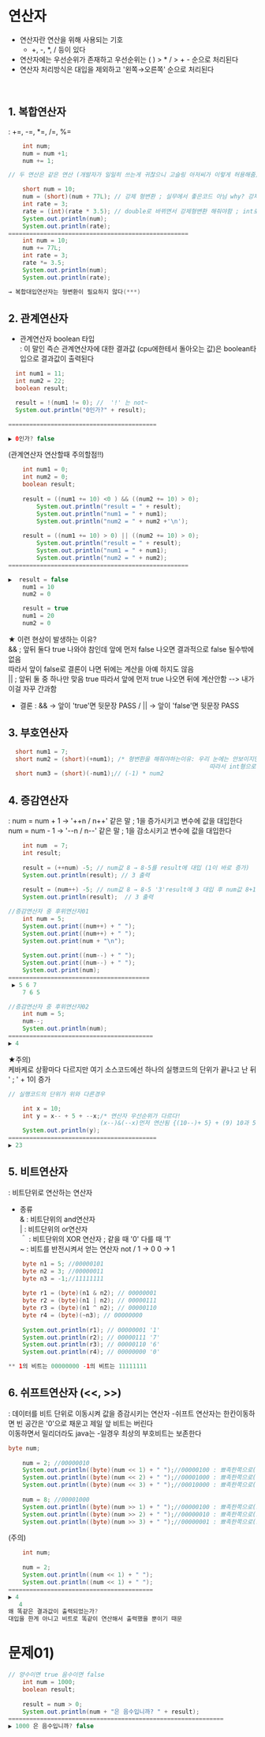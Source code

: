 # 연산자
* 연산자란 연산을 위해 사용되는 기호 
  * +, -, *, / 등이 있다
* 연산자에는 우선순위가 존재하고 우선순위는 ( ) > * / > + - 순으로 처리된다
* 연산자 처리방식은 대입을 제외하고 '왼쪽→오른쪽' 순으로 처리된다
<br>

  ## 1. 복합연산자
: +=, -=, *=, /=, %=
```java
    int num;
    num = num +1;
    num += 1;

// 두 연산은 같은 연산 (개발자가 일일히 쓰는게 귀찮으니 고슬링 아저씨가 이렇게 허용해줌)
```

```java
    short num = 10;
    num = (short)(num + 77L); // 강제 형변환 ; 실무에서 좋은코드 아님 why? 강제로 형변환을 쓰면 오차 생길확률도 높고 정밀도가 떨어짐
    int rate = 3;
    rate = (int)(rate * 3.5); // double로 바뀌면서 강제형변환 해줘야함 ; int로 형변환해줬으니 뒤에 소수점 잘린다
    System.out.println(num);
    System.out.println(rate);
===================================================
    int num = 10;
    num += 77L;
    int rate = 3;
    rate *= 3.5;
    System.out.println(num);
    System.out.println(rate);

→ 복합대입연산자는 형변환이 필요하지 않다(***)
```

  ## 2. 관계연산자
  * 관계연산자 boolean 타입 <br>
  : 이 말인 즉슨 관계연산자에 대한 결과값 (cpu에한테서 돌아오는 값)은 boolean타입으로 결과값이 출력된다 
  ```java
    int num1 = 11;
    int num2 = 22;
    boolean result;

    result = !(num1 != 0); //  '!' 는 not~
    System.out.println("0인가?" + result);

==========================================

▶ 0인가? false
```
(관계연산자 연산할때 주의할점!!)
```java
    int num1 = 0;
    int num2 = 0;
    boolean result;
		
    result = ((num1 += 10) <0 ) && ((num2 += 10) > 0);
	    System.out.println("result = " + result);
	    System.out.println("num1 = " + num1);
	    System.out.println("num2 = " + num2 +'\n');
		
    result = ((num1 += 10) > 0) || ((num2 += 10) > 0);
	    System.out.println("result = " + result);
	    System.out.println("num1 = " + num1);
	    System.out.println("num2 = " + num2);
===================================================

▶  result = false
	num1 = 10
	num2 = 0

	result = true
	num1 = 20
	num2 = 0
```
★ 이런 현상이 발생하는 이유? <br>
&& ; 앞뒤 둘다 true 나와야 참인데 앞에 먼저 false 나오면 결과적으로 false 될수밖에 없음 <br>
따라서 앞이 false로 결론이 나면 뒤에는 계산을 아예 하지도 않음 <br>
|| ; 앞뒤 둘 중 하나만 맞음 true 따라서 앞에 먼저 true 나오면 뒤에 계산안함  --> 내가 이걸 자꾸 간과함 <br>
  * 결론 : && → 앞이 'true'면 뒷문장 PASS / || → 앞이 'false'면 뒷문장 PASS 

  ## 3. 부호연산자
  ```java
    short num1 = 7;
    short num2 = (short)(+num1); /* 형변환을 해줘야하는이유: 우리 눈에는 안보이지만 얘도 연산을 하고 있음 정확히는 1*num1 
                                                           따라서 int형으로 바뀌니 형변환을 해줘야한다*/
    short num3 = (short)(-num1);// (-1) * num2
```
## 4. 증감연산자
: num = num + 1 → '++n / n++' 같은 말 ; 1을 증가시키고 변수에 값을 대입한다 <br>
num = num - 1 → '--n / n--' 같은 말 ; 1을 감소시키고 변수에 값을 대입한다 
```java
    int num  = 7;
    int result;
		
    result = (++num) -5; // num값 8 → 8-5를 result에 대입 (1이 바로 증가)
    System.out.println(result); // 3 출력
		
    result = (num++) -5; // num값 8 → 8-5 '3'result에 3 대입 후 num값 8+1 ; 9 (대입이 먼저 일어나고 증가) 
    System.out.println(result);  // 3 출력
```

```java
//증감연산자 중 후위연산자01
    int num = 5;
    System.out.print((num++) + " ");
    System.out.print((num++) + " ");
    System.out.print(num + "\n");
		
    System.out.print((num--) + " ");
    System.out.print((num--) + " ");
    System.out.print(num);
========================================
 ▶ 5 6 7
    7 6 5
```
```java
//증감연산자 중 후위연산자02
    int num = 5;
    num--;
    System.out.println(num);
=========================================
▶ 4
```
★주의) <br>
케바케로 상황마다 다르지만 여기 소스코드에선 하나의 실행코드의 단위가 끝나고 난 뒤 ' ; ' + 1이 증가

```java
// 실행코드의 단위가 위와 다른경우 

    int x = 10;
    int y = x-- + 5 + --x;/* 연산자 우선순위가 다르다! 
                          (x--)&(--x)먼저 연산됨 {(10--)+ 5} + (9) 10과 5를 더하고 난 후 실행단위가 한번끝남 따라서 더하고 나서 -1 */
    System.out.println(y); 
==========================================
▶ 23
```
## 5. 비트연산자
: 비트단위로 연산하는 연산자 
  - 종류 <br>
    & : 비트단위의 and연산자 <br>
    | : 비트단위의 or연산자 <br>
    ＾ : 비트단위의 XOR 연산자 ; 같을 때 '0' 다를 때 '1' <br>
    ~ : 비트를 반전시켜서 얻는 연산자 not /  1 → 0 0 → 1 <br>
    
```java
    byte n1 = 5; //00000101
    byte n2 = 3; //00000011
    byte n3 = -1;//11111111 
		
    byte r1 = (byte)(n1 & n2); // 00000001
    byte r2 = (byte)(n1 | n2); // 00000111
    byte r3 = (byte)(n1 ^ n2); // 00000110
    byte r4 = (byte)(~n3); // 00000000
		
    System.out.println(r1); // 00000001 '1'
    System.out.println(r2); // 00000111 '7'
    System.out.println(r3); // 00000110 '6'
    System.out.println(r4); // 00000000 '0'

** 1의 비트는 00000000 -1의 비트는 11111111
```
## 6. 쉬프트연산자 (<<, >>)
: 데이터를 비트 단위로 이동시켜 값을 증감시키는 연산자
-쉬프트 연산자는 한칸이동하면 빈 공간은 '0'으로 채운고 제일 앞 비트는 버린다 <br>
이동하면서 밀리더라도 java는 -일경우 최상의 부호비트는 보존한다
```java
byte num;
		
    num = 2; //00000010
    System.out.println((byte)(num << 1) + " ");//00000100 : 뾰족한쪽으로(왼쪽으로) 1칸이동 ; 2¹증가
    System.out.println((byte)(num << 2) + " ");//00001000 : 뾰족한쪽으로(왼쪽으로) 2칸이동 ; 2²증가
    System.out.println((byte)(num << 3) + " ");//00010000 : 뾰족한쪽으로(왼쪽으로) 3칸이동 ; 2³증가
		
    num = 8; //00001000
    System.out.println((byte)(num >> 1) + " ");//00000100 : 뾰족한쪽으로(오른쪽으로) 1칸이동 ; 2로 나눈다
    System.out.println((byte)(num >> 2) + " ");//00000010 : 뾰족한쪽으로(오른쪽으로) 2칸이동
    System.out.println((byte)(num >> 3) + " ");//00000001 : 뾰족한쪽으로(오른쪽으로) 3칸이동
```
(주의)
```java
    int num;
		
    num = 2;
    System.out.println((num << 1) + " "); 
    System.out.println((num << 1) + " "); 
=========================================
▶ 4
   4
왜 똑같은 결과값이 출력되었는가?
대입을 한게 아니고 비트로 똑같이 연산해서 출력했을 뿐이기 때문
```

# 문제01)
```java
// 양수이면 true 음수이면 false
    int num = 1000;
    boolean result;
		
    result = num > 0;
    System.out.println(num + "은 음수입니까? " + result);
=============================================================
▶ 1000 은 음수입니까? false
```
    
